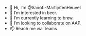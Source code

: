 - 👋 Hi, I’m @Sanofi-MartijntenHeuvel
- 👀 I’m interested in beer.
- 🌱 I’m currently learning to brew.
- 💞️ I’m looking to collaborate on AAP.
- 📫 Reach me via Teams

<!---
Sanofi-MartijntenHeuvel/Sanofi-MartijntenHeuvel is a ✨ special ✨ repository because its `README.md` (this file) appears on your GitHub profile.
You can click the Preview link to take a look at your changes.
--->
